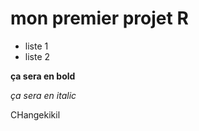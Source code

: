 # mon premier projet R


  - liste 1
  - liste 2
  
  **ça sera en bold**
  
  *ça sera en italic*
  
  CHangekikil
  
